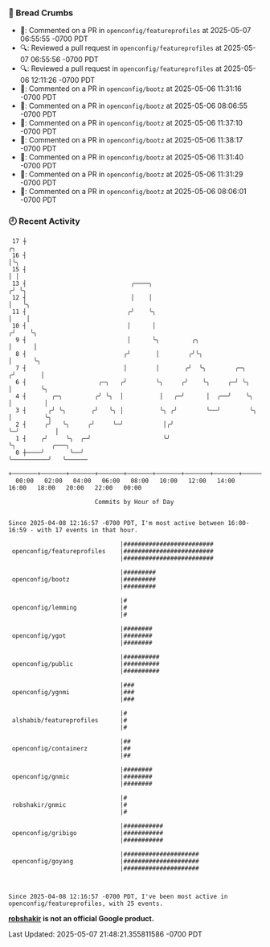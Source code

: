 ### 🍞 Bread Crumbs

 * 💬: Commented on a PR in  `openconfig/featureprofiles` at 2025-05-07 06:55:55 -0700 PDT
 * 🔍: Reviewed a pull request in  `openconfig/featureprofiles` at 2025-05-07 06:55:56 -0700 PDT
 * 🔍: Reviewed a pull request in  `openconfig/featureprofiles` at 2025-05-06 12:11:26 -0700 PDT
 * 💬: Commented on a PR in  `openconfig/bootz` at 2025-05-06 11:31:16 -0700 PDT
 * 💬: Commented on a PR in  `openconfig/bootz` at 2025-05-06 08:06:55 -0700 PDT
 * 💬: Commented on a PR in  `openconfig/bootz` at 2025-05-06 11:37:10 -0700 PDT
 * 💬: Commented on a PR in  `openconfig/bootz` at 2025-05-06 11:38:17 -0700 PDT
 * 💬: Commented on a PR in  `openconfig/bootz` at 2025-05-06 11:31:40 -0700 PDT
 * 💬: Commented on a PR in  `openconfig/bootz` at 2025-05-06 11:31:29 -0700 PDT
 * 💬: Commented on a PR in  `openconfig/bootz` at 2025-05-06 08:06:01 -0700 PDT

### 🕘 Recent Activity
```
 17 ┼                                                                    ╭╮
 16 ┤                                                                    │╰╮
 15 ┤                                                                    │ │
 13 ┤                             ╭────╮                                ╭╯ ╰╮
 12 ┤                             │    │                                │   ╰╮
 11 ┤                            ╭╯    ╰╮                               │    │
 10 ┤                            │      │                              ╭╯    ╰╮
  9 ┤                            │      ╰╮         ╭╮                  │      │
  8 ┤                           ╭╯       │        ╭╯╰╮                 │      ╰╮
  7 ┤                           │        │       ╭╯  ╰╮        ╭─╮    ╭╯       │
  6 ┤                    ╭─╮   ╭╯        ╰╮     ╭╯    ╰╮     ╭─╯ ╰╮   │        ╰╮
  4 ┤       ╭─╮         ╭╯ ╰╮  │          │   ╭─╯      │  ╭──╯    ╰╮  │         │
  3 ┤      ╭╯ ╰╮       ╭╯   ╰╮ │          ╰╮ ╭╯        ╰──╯        ╰╮ │         ╰╮
  2 ┤     ╭╯   ╰╮     ╭╯     ╰─╯           │╭╯                      ╰─╯          │
  1 ┤    ╭╯     ╰╮  ╭─╯                    ╰╯                                    ╰╮          ╭───╮
  0 ┼────╯       ╰──╯                                                             ╰──────────╯   ╰──────
    +───────+───────+───────+───────+───────+───────+───────+───────+───────+───────+───────+───────+────
  00:00   02:00   04:00   06:00   08:00   10:00   12:00   14:00   16:00   18:00   20:00   22:00   00:00   

						Commits by Hour of Day


Since 2025-04-08 12:16:57 -0700 PDT, I'm most active between 16:00-16:59 - with 17 events in that hour.

```



```
                               |#########################
 openconfig/featureprofiles    |#########################
                               |#########################

                               |#########
 openconfig/bootz              |#########
                               |#########

                               |#
 openconfig/lemming            |#
                               |#

                               |########
 openconfig/ygot               |########
                               |########

                               |##########
 openconfig/public             |##########
                               |##########

                               |###
 openconfig/ygnmi              |###
                               |###

                               |#
 alshabib/featureprofiles      |#
                               |#

                               |##
 openconfig/containerz         |##
                               |##

                               |########
 openconfig/gnmic              |########
                               |########

                               |#
 robshakir/gnmic               |#
                               |#

                               |###########
 openconfig/gribigo            |###########
                               |###########

                               |#####################
 openconfig/goyang             |#####################
                               |#####################



Since 2025-04-08 12:16:57 -0700 PDT, I've been most active in openconfig/featureprofiles, with 25 events.

```
**[robshakir](mailto:robjs@google.com) is not an official Google product.**  


Last Updated: 2025-05-07 21:48:21.355811586 -0700 PDT

